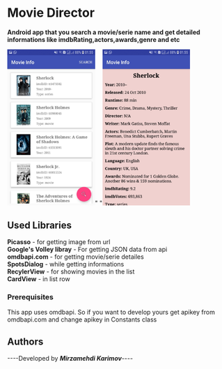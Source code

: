 # Movie Director

**Android app  that you search a movie/serie name and get detailed informations like imdbRating,actors,awards,genre and etc**


<img src="images/screenshot2.jpeg" alt="screenshot1" height="50%" width="40%">"  "<img src="images/screenshot1.jpeg" alt="screenshot2" height="50%" width="40%">

## Used Libraries

**Picasso** - for getting image from url  
**Google's Volley libray** - For getting JSON data from api  
**omdbapi.com** - for getting movie/serie detailes  
**SpotsDialog** - while getting informations    
**RecylerView** - for showing movies in the list  
**CardView** - in list row  

### Prerequisites

This app uses omdbapi. So if you want to develop yours get apikey from omdbapi.com and change apikey in Constants class


## Authors

----Developed by ***Mirzamehdi Karimov***----




